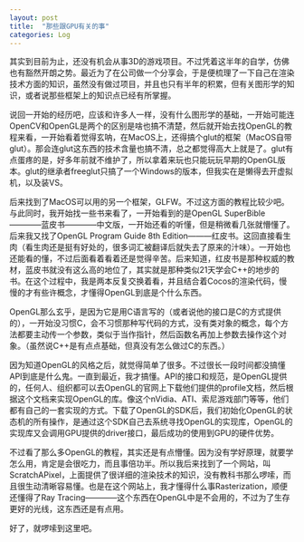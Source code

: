```yaml
---
layout: post
title:  "那些跟GPU有关的事"
categories: Log
---
```


其实到目前为止，还没有机会从事3D的游戏项目。不过凭着这半年的自学，仿佛也有豁然开朗之势。最近为了在公司做一个分享会，于是便梳理了一下自己在渲染技术方面的知识，虽然没有做过项目，并且也只有半年的积累，但有关图形学的知识，或者说那些框架上的知识点已经有所掌握。

说回一开始的经历吧，应该和许多人一样，没有什么图形学的基础，一开始可能连OpenCV和OpenGL是两个的区别是啥也搞不清楚，然后就开始去找OpenGL的教程来看，一开始看着觉得玄呐，在MacOS上，还得搞个glut的框架（MacOS自带glut）。那会连glut这东西的技术含量也搞不清，总之都觉得高大上就是了。glut有点蛋疼的是，好多年前就不维护了，所以拿着来玩也只能玩玩早期的OpenGL版本。glut的继承者freeglut只搞了一个Windows的版本，但我实在是懒得去开虚拟机，以及装VS。

后来找到了MacOS可以用的另一个框架，GLFW。不过这方面的教程比较少吧。与此同时，我开始找一些书来看了，一开始看到的是OpenGL SuperBible————蓝皮书————中文版，一开始还看的听懂，但是稍微看几张就懵懂了。后来我又找了OpenGL Program Guide 8th Edition———红皮书。这回直接看生肉（看生肉还是挺有好处的，很多词汇被翻译后就失去了原来的汁味）。一开始也还能看的懂，不过后面看着看着还是觉得辛苦。后来知道，红皮书是那种权威的教材，蓝皮书就没有这么高的地位了，其实就是那种类似21天学会C++的地步的书。在这个过程中，我是两本反复交换着看，并且结合着Cocos的渲染代码，慢慢的才有些许概念，才懂得OpenGL到底是个什么东西。

OpenGL那么玄乎，是因为它是用C语言写的（或者说他的接口是C的方式提供的），一开始没习惯C，会不习惯那种写代码的方式，没有类对象的概念，每个方法都要主动传一个参数，类似于当作指针，然后函数名再加上参数去操作这个对象。（虽然说C++是有点点基础，但真没有怎么做过C的东西。）

因为知道OpenGL的风格之后，就觉得简单了很多。不过很长一段时间都没搞懂API到底是什么鬼。一直到最近，我才搞懂。API的接口和规范，是OpenGL提供的，任何人、组织都可以去OpenGL的官网上下载他们提供的profile文档，然后根据这个文档来实现OpenGL的库。像这个nVidia、ATI、索尼游戏部门等等，他们都有自己的一套实现的方式。下载了OpenGL的SDK后，我们初始化OpenGL的状态机的所有操作，是通过这个SDK自己去系统寻找OpenGL的实现库，OpenGL的实现库又会调用GPU提供的driver接口，最后成功的使用到GPU的硬件优势。

不过看了那么多OpenGL的教程，其实还是有点懵懂。因为没有学好原理，就要学怎么用，肯定是会很吃力，而且事倍功半。所以我后来找到了一个网站，叫ScratchAPixel，上面提供了很详细的渲染技术的知识，没有教科书那么啰嗦，而且很生动清晰容易懂。也是在这个网站上，我才懂得什么事Rasterization，顺便还懂得了Ray Tracing————这个东西在OpenGL中是不会用的，不过为了生存更好的光线，这东西还是有点用。

好了，就啰嗦到这里吧。